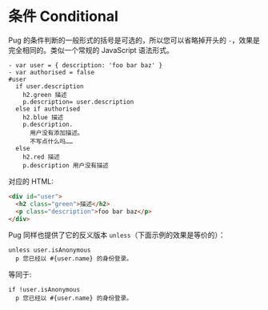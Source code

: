 # 条件 Conditional

Pug 的条件判断的一般形式的括号是可选的，所以您可以省略掉开头的 `-`，效果是完全相同的。类似一个常规的 JavaScript 语法形式。

```jade
- var user = { description: 'foo bar baz' }
- var authorised = false
#user
  if user.description
    h2.green 描述
    p.description= user.description
  else if authorised
    h2.blue 描述
    p.description.
      用户没有添加描述。
      不写点什么吗……
  else
    h2.red 描述
    p.description 用户没有描述
```

对应的 HTML:

```html
<div id="user">
  <h2 class="green">描述</h2>
  <p class="description">foo bar baz</p>
</div>
```

Pug 同样也提供了它的反义版本 `unless`（下面示例的效果是等价的）：

```jade
unless user.isAnonymous
  p 您已经以 #{user.name} 的身份登录。
```

等同于:

```jade
if !user.isAnonymous
  p 您已经以 #{user.name} 的身份登录。
```
